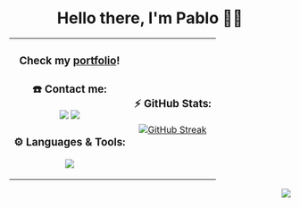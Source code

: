 <h1 align="center"> Hello there, I'm Pablo ✌🏼</h1>

<table align="center">
  </tr>
  <td>
    <h3 align="center"> Check my <a href="https://PaLucena.github.io">portfolio</a>!</h3>
    <h3 align="center">☎️ Contact me:</h3>
     <p align="center">
       <a href="https://www.linkedin.com/in/lucena"><img src="https://img.shields.io/badge/LinkedIn-0077B5?style=for-the-badge&logo=linkedin&logoColor=white" /></a>
      <a href="mailto:pablolucena01@gmail.com"><img src="https://img.shields.io/badge/Gmail-D14836?style=for-the-badge&logo=gmail&logoColor=white" /></a>
    </p>
    <h3 align="center">⚙️ Languages & Tools:</h3>
    <p align="center"><a href="https://skillicons.dev"><img src="https://skillicons.dev/icons?i=c,cpp,bash,git,docker,html,css,bootstrap,js,nodejs&perline=5" /></a></p>
  </td>
  <td>
    <div align="center">
      <h3>⚡️ GitHub Stats:</h3>
      <a href="https://git.io/streak-stats"><img src="https://streak-stats.demolab.com?user=PaLucena&theme=javascript-dark&border_radius=10&date_format=M%20j%5B%2C%20Y%5D&background=45%2C07001E%2CBE4444&border=EBEBEB&stroke=EBEBEB&currStreakLabel=EBEBEB&dates=EBEBEB&excludeDaysLabel=EBEBEB&sideLabels=EBEBEB" alt="GitHub Streak"></a>
    </div>
  </td>
</table>



<p align="right"><img src="https://komarev.com/ghpvc/?username=PaLucena&style=flat-square&color=red"></p>

<!--
Así se comenta en GitHub
-->
